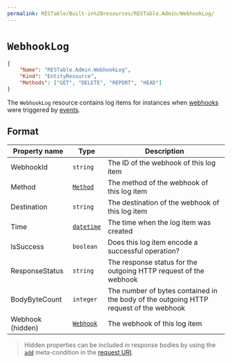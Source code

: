 ```yaml
---
permalink: RESTable/Built-in%20resources/RESTable.Admin/WebhookLog/
---
```


# `WebhookLog`

```json
{
    "Name": "RESTable.Admin.WebhookLog",
    "Kind": "EntityResource",
    "Methods": ["GET", "DELETE", "REPORT", "HEAD"]
}
```

The `WebhookLog` resource contains log items for instances when [webhooks](../Webhook) were triggered by [events](../../../Resource%20kinds#event-resources).

## Format

Property name    | Type                                                      | Description
---------------- | --------------------------------------------------------- | -------------------------------------------------------------------------------------
WebhookId        | `string`                                                  | The ID of the webhook of this log item
Method           | [`Method`](../../../Consuming%20a%20RESTable%20API/Methods) | The method of the webhook of this log item
Destination      | `string`                                                  | The destination of the webhook of this log item
Time             | [`datetime`](../../DateTine)                              | The time when the log item was created
IsSuccess        | `boolean`                                                 | Does this log item encode a successful operation?
ResponseStatus   | `string`                                                  | The response status for the outgoing HTTP request of the webhook
BodyByteCount    | `integer`                                                 | The number of bytes contained in the body of the outgoing HTTP request of the webhook
Webhook (hidden) | [`Webhook`](../Webhook)                                   | The webhook of this log item

> Hidden properties can be included in response bodies by using the [`add`](../../../Consuming%20a%20RESTable%20API/URI/Meta-conditions#add) meta-condition in the [request URI](../../../Consuming%20a%20RESTable%20API/URI).
